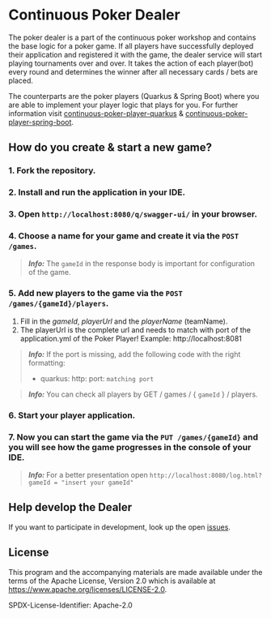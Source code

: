 # Continuous Poker Dealer

The poker dealer is a part of the continuous poker workshop and contains the base logic for a poker game.
If all players have successfully deployed their application and registered it with the game,
the dealer service will start playing tournaments over and over.
It takes the action of each player(bot) every round and determines the winner after all necessary cards / bets are placed.

The counterparts are the poker players (Quarkus & Spring Boot)
where you are able to implement your player logic that plays for you.
For further information visit
[continuous-poker-player-quarkus](https://github.com/ds-jkreutzfeld/continuous-poker-player-quarkus) &
[continuous-poker-player-spring-boot](https://github.com/ds-jkreutzfeld/continuous-poker-player-spring-boot).

## How do you create & start a new game?

### 1. Fork the repository.
### 2. Install and run the application in your IDE.
### 3. Open `http://localhost:8080/q/swagger-ui/` in your browser.
### 4. Choose a name for your game and create it via the `POST /games`.
> **_Info:_** The `gameId` in the response body is important for configuration of the game.

### 5. Add new players to the game via the `POST /games/{gameId}/players`.
 1. Fill in the *gameId*, *playerUrl* and the *playerName* (teamName).
 2.  The playerUrl is the complete url and needs to match with port of the application.yml of the Poker Player! Example: http://localhost:8081 
> **_Info:_** If the port is missing, add the following code with the right formatting: 
> - quarkus: http: port: `matching port`

> **_Info:_** You can check all players by GET / games / { `gameId` } / players.

### 6. Start your player application.

### 7. Now you can start the game via the `PUT /games/{gameId}` and you will see how the game progresses in the console of your IDE. 
> **_Info:_** For a better presentation open `http://localhost:8080/log.html?gameId = "insert your gameId"`

## Help develop the Dealer

If you want to participate in development, look up the open [issues](https://github.com/ds-jkreutzfeld/continuous-poker-dealer/issues).
				
## License

This program and the accompanying materials are made available under the terms
of the Apache License, Version 2.0 which is available at
https://www.apache.org/licenses/LICENSE-2.0.

SPDX-License-Identifier: Apache-2.0